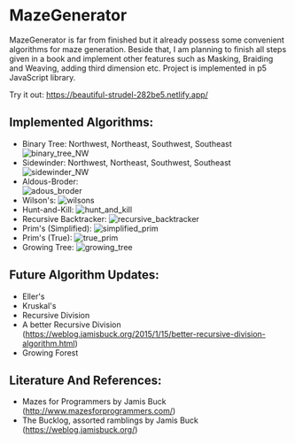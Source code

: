 # MazeGenerator

MazeGenerator is far from finished but it already possess some convenient algorithms for maze generation.
Beside that, I am planning to finish all steps given in a book and implement other features such as Masking, Braiding and Weaving, adding third dimension etc.
Project is implemented in p5 JavaScript library.

Try it out: https://beautiful-strudel-282be5.netlify.app/

## Implemented Algorithms:
  * Binary Tree: Northwest, Northeast, Southwest, Southeast
  ![binary_tree_NW](https://github.com/IlijaRa/MazeGenerator/assets/64584067/82f0e222-a537-4afa-9064-80ffa7ca78ff)
  * Sidewinder: Northwest, Northeast, Southwest, Southeast
  ![sidewinder_NW](https://github.com/IlijaRa/MazeGenerator/assets/64584067/987af962-5790-4096-aadc-518917c39d3b)
  * Aldous-Broder:                                                                                              
  ![adous_broder](https://github.com/IlijaRa/MazeGenerator/assets/64584067/c8359f26-5d09-42a2-8063-ec6b24d84295)
  * Wilson's:
  ![wilsons](https://github.com/IlijaRa/MazeGenerator/assets/64584067/8aa62e77-d506-4c02-a02e-423f489d65e9)
  * Hunt-and-Kill:
  ![hunt_and_kill](https://github.com/IlijaRa/MazeGenerator/assets/64584067/114b834e-9551-433e-b874-3a0dfd94a456)
  * Recursive Backtracker:
  ![recursive_backtracker](https://github.com/IlijaRa/MazeGenerator/assets/64584067/c4278fcf-174c-4249-8ef8-6f6f5d61588e)
  * Prim's (Simplified):
  ![simplified_prim](https://github.com/IlijaRa/MazeGenerator/assets/64584067/b07d21a7-29e1-4303-8b93-8dada3e6e89d)
  * Prim's (True):
  ![true_prim](https://github.com/IlijaRa/MazeGenerator/assets/64584067/039a917e-1a16-4d21-9566-3d843a54cfe4)
  * Growing Tree:
  ![growing_tree](https://github.com/IlijaRa/MazeGenerator/assets/64584067/a7ab6237-9087-4d84-b9b2-deebebc07561)

## Future Algorithm Updates:
  * Eller's
  * Kruskal's
  * Recursive Division
  * A better Recursive Division (https://weblog.jamisbuck.org/2015/1/15/better-recursive-division-algorithm.html)
  * Growing Forest

## Literature And References:
  * Mazes for Programmers by Jamis Buck (http://www.mazesforprogrammers.com/)
  * The Bucklog, assorted ramblings by Jamis Buck (https://weblog.jamisbuck.org/)
